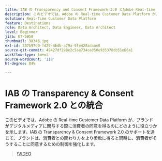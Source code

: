 ```yaml
---
title: IAB の Transparency and Consent Framework 2.0 とAdobe Real-time Customer Data Platformの統合
description: このビデオでは、Adobe の Real-time Customer Data Platform が、ブランドがデジタルメディアに関与する際に消費者の同意を得るのにどのように役立つかを示します。IAB の Transparency & Consent Framework 2.0 のサポートを通じて、ブランドは、消費者との関わり方をより柔軟に得ると同時に、消費者がそうすることに同意するための制御を強化します。
solution: Real-Time Customer Data Platform
feature: Destinations
role: Data Architect, Data Engineer, Data Architect
level: Beginner
jira: KT-5950
thumbnail: 38346.jpg
exl-id: 337b97d0-fd29-4bdb-a79a-9fe428adaae8
source-git-commit: 42427df298e2c5ae734ce050e935378db51e66a1
workflow-type: tm+mt
source-wordcount: '118'
ht-degree: 84%

---
```


# IAB の Transparency &amp; Consent Framework 2.0 との統合

このビデオでは、Adobe の Real-time Customer Data Platform が、ブランドがデジタルメディアに関与する際に消費者の同意を得るのにどのように役立つかを示します。IAB の Transparency &amp; Consent Framework 2.0 のサポートを通じて、ブランドは、消費者との関わり方をより柔軟に得ると同時に、消費者がそうすることに同意するための制御を強化します。

>[!VIDEO](https://video.tv.adobe.com/v/38346?quality=12&learn=on)
